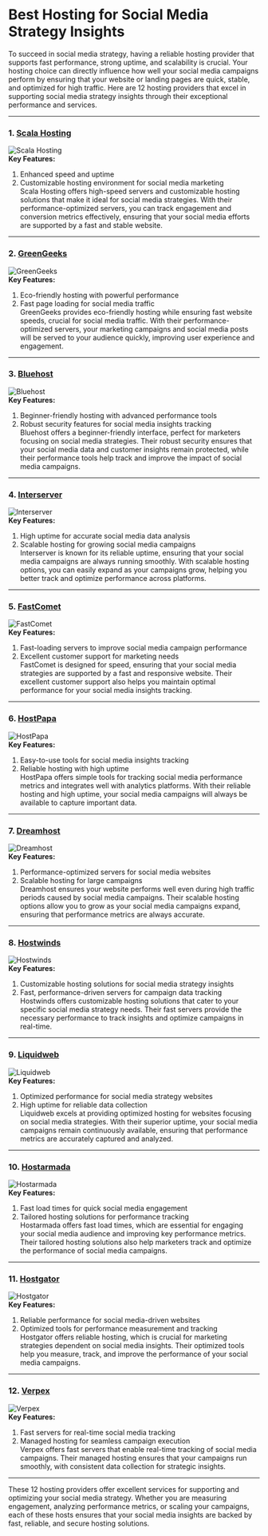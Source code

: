 # Best Hosting for Social Media Strategy Insights

To succeed in social media strategy, having a reliable hosting provider that supports fast performance, strong uptime, and scalability is crucial. Your hosting choice can directly influence how well your social media campaigns perform by ensuring that your website or landing pages are quick, stable, and optimized for high traffic. Here are 12 hosting providers that excel in supporting social media strategy insights through their exceptional performance and services.

---

### 1. [Scala Hosting](https://snipitx.com/scala-jy)  
![Scala Hosting](https://i.imgur.com/uJ5JIK3.png "Scala Web Hosting")  
**Key Features:**
1. Enhanced speed and uptime  
2. Customizable hosting environment for social media marketing  
Scala Hosting offers high-speed servers and customizable hosting solutions that make it ideal for social media strategies. With their performance-optimized servers, you can track engagement and conversion metrics effectively, ensuring that your social media efforts are supported by a fast and stable website.

---

### 2. [GreenGeeks](https://snipitx.com/greengeeks-jy)  
![GreenGeeks](https://i.imgur.com/eEwuntu.jpg "GreenGeeks Hosting")  
**Key Features:**
1. Eco-friendly hosting with powerful performance  
2. Fast page loading for social media traffic  
GreenGeeks provides eco-friendly hosting while ensuring fast website speeds, crucial for social media traffic. With their performance-optimized servers, your marketing campaigns and social media posts will be served to your audience quickly, improving user experience and engagement.

---

### 3. [Bluehost](https://snipitx.com/bluehost-jy)  
![Bluehost](https://i.imgur.com/PasFF9E.jpeg "Bluehost Hosting")  
**Key Features:**
1. Beginner-friendly hosting with advanced performance tools  
2. Robust security features for social media insights tracking  
Bluehost offers a beginner-friendly interface, perfect for marketers focusing on social media strategies. Their robust security ensures that your social media data and customer insights remain protected, while their performance tools help track and improve the impact of social media campaigns.

---

### 4. [Interserver](https://snipitx.com/interserver-jy)  
![Interserver](https://i.imgur.com/OM5dOEW.jpeg "Interserver Hosting")  
**Key Features:**
1. High uptime for accurate social media data analysis  
2. Scalable hosting for growing social media campaigns  
Interserver is known for its reliable uptime, ensuring that your social media campaigns are always running smoothly. With scalable hosting options, you can easily expand as your campaigns grow, helping you better track and optimize performance across platforms.

---

### 5. [FastComet](https://snipitx.com/fastcomet-jy)  
![FastComet](https://i.imgur.com/7qgXuWp.png "FastComet Hosting")  
**Key Features:**
1. Fast-loading servers to improve social media campaign performance  
2. Excellent customer support for marketing needs  
FastComet is designed for speed, ensuring that your social media strategies are supported by a fast and responsive website. Their excellent customer support also helps you maintain optimal performance for your social media insights tracking.

---

### 6. [HostPapa](https://snipitx.com/hostpapa-jy)  
![HostPapa](https://i.imgur.com/ouDTkvl.jpeg "HostPapa Hosting")  
**Key Features:**
1. Easy-to-use tools for social media insights tracking  
2. Reliable hosting with high uptime  
HostPapa offers simple tools for tracking social media performance metrics and integrates well with analytics platforms. With their reliable hosting and high uptime, your social media campaigns will always be available to capture important data.

---

### 7. [Dreamhost](https://snipitx.com/dreamhost-jy)  
![Dreamhost](https://i.imgur.com/rXIg8ip.jpeg "Dreamhost Hosting")  
**Key Features:**
1. Performance-optimized servers for social media websites  
2. Scalable hosting for large campaigns  
Dreamhost ensures your website performs well even during high traffic periods caused by social media campaigns. Their scalable hosting options allow you to grow as your social media campaigns expand, ensuring that performance metrics are always accurate.

---

### 8. [Hostwinds](https://snipitx.com/hostwinds-jy)  
![Hostwinds](https://i.imgur.com/53aSNXx.jpeg "Hostwinds Hosting")  
**Key Features:**
1. Customizable hosting solutions for social media strategy insights  
2. Fast, performance-driven servers for campaign data tracking  
Hostwinds offers customizable hosting solutions that cater to your specific social media strategy needs. Their fast servers provide the necessary performance to track insights and optimize campaigns in real-time.

---

### 9. [Liquidweb](https://snipitx.com/liquidweb-jy)  
![Liquidweb](https://i.imgur.com/4IvT9SC.jpeg "Liquidweb Hosting")  
**Key Features:**
1. Optimized performance for social media strategy websites  
2. High uptime for reliable data collection  
Liquidweb excels at providing optimized hosting for websites focusing on social media strategies. With their superior uptime, your social media campaigns remain continuously available, ensuring that performance metrics are accurately captured and analyzed.

---

### 10. [Hostarmada](https://snipitx.com/hostarmada-jy)  
![Hostarmada](https://i.imgur.com/KFbdf3o.jpeg "Hostarmada Hosting")  
**Key Features:**
1. Fast load times for quick social media engagement  
2. Tailored hosting solutions for performance tracking  
Hostarmada offers fast load times, which are essential for engaging your social media audience and improving key performance metrics. Their tailored hosting solutions also help marketers track and optimize the performance of social media campaigns.

---

### 11. [Hostgator](https://snipitx.com/hostgator-jy)  
![Hostgator](https://i.imgur.com/BcVkH57.jpeg "Hostgator Hosting")  
**Key Features:**
1. Reliable performance for social media-driven websites  
2. Optimized tools for performance measurement and tracking  
Hostgator offers reliable hosting, which is crucial for marketing strategies dependent on social media insights. Their optimized tools help you measure, track, and improve the performance of your social media campaigns.

---

### 12. [Verpex](https://snipitx.com/verpex-jy)  
![Verpex](https://i.imgur.com/6x5LhiS.jpeg "Verpex Hosting")  
**Key Features:**
1. Fast servers for real-time social media tracking  
2. Managed hosting for seamless campaign execution  
Verpex offers fast servers that enable real-time tracking of social media campaigns. Their managed hosting ensures that your campaigns run smoothly, with consistent data collection for strategic insights.

---

These 12 hosting providers offer excellent services for supporting and optimizing your social media strategy. Whether you are measuring engagement, analyzing performance metrics, or scaling your campaigns, each of these hosts ensures that your social media insights are backed by fast, reliable, and secure hosting solutions.
